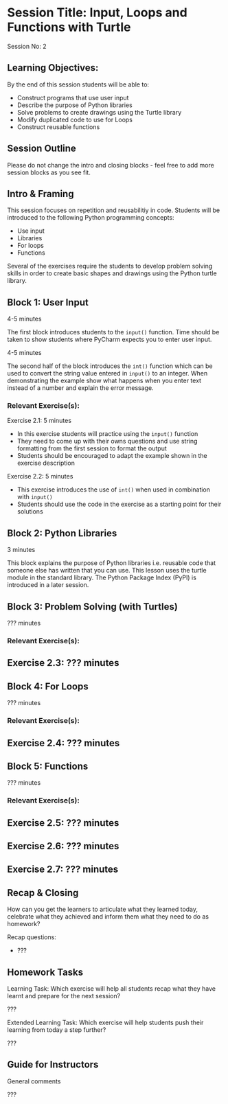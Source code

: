 # Session Title: Input, Loops and Functions with Turtle

Session No: 2
 
## Learning Objectives:

By the end of this session students will be able to:

- Construct programs that use user input
- Describe the purpose of Python libraries
- Solve problems to create drawings using the Turtle library
- Modify duplicated code to use for Loops 
- Construct reusable functions


## Session Outline

Please do not change the intro and closing blocks - feel free to add more session blocks as you see fit.


## Intro & Framing

This session focuses on repetition and reusabilitiy in code. Students will be introduced to the following Python programming concepts:

- Use input
- Libraries
- For loops
- Functions

Several of the exercises require the students to develop problem solving skills in order to create basic shapes and drawings using the Python turtle library.


## Block 1: User Input

4-5 minutes

The first block introduces students to the `input()` function. Time should be taken to show students where PyCharm expects you to enter user input.

4-5 minutes

The second half of the block introduces the `int()` function which can be used to convert the string value entered in `input()` to an integer. When demonstrating the example show what happens when you enter text instead of a number and explain the error message.

### Relevant Exercise(s):

Exercise 2.1: 5 minutes
- In this exercise students will practice using the `input()` function
- They need to come up with their owns questions and use string formatting from the first session to format the output
-  Students should be encouraged to adapt the example shown in the exercise description

Exercise 2.2: 5 minutes
- This exercise introduces the use of `int()` when used in combination with `input()`
- Students should use the code in the exercise as a starting point for their solutions

## Block 2: Python Libraries

3 minutes

This block explains the purpose of Python libraries i.e. reusable code that someone else has written that you can use. This lesson uses the turtle module in the standard library. The Python Package Index (PyPI) is introduced in a later session.


## Block 3: Problem Solving (with Turtles)

??? minutes


### Relevant Exercise(s):

Exercise 2.3: ??? minutes
- 

## Block 4: For Loops

??? minutes


### Relevant Exercise(s):

Exercise 2.4: ??? minutes
- 

## Block 5: Functions

??? minutes


### Relevant Exercise(s):

Exercise 2.5: ??? minutes
- 

Exercise 2.6: ??? minutes
- 

Exercise 2.7: ??? minutes
- 

## Recap & Closing
How can you get the learners to articulate what they learned today, celebrate what they achieved and inform them what they need to do as homework?

Recap questions:
- ???


## Homework Tasks

 Learning Task: 
Which exercise will help all students recap what they have learnt and prepare for the next session?

???


Extended Learning Task:
Which exercise will help students push their learning from today a step further?

???

## Guide for Instructors 

General comments

???
